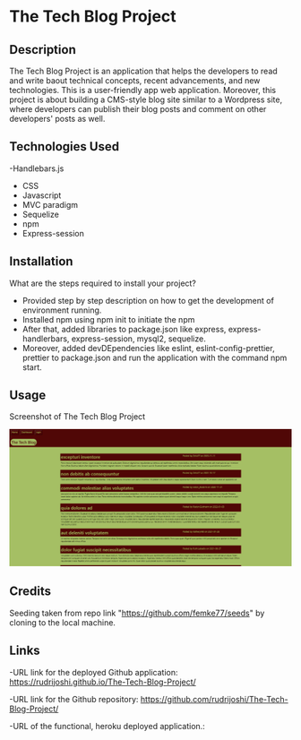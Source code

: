 # The Tech Blog Project

## Description

The Tech Blog Project is an application that helps the developers to read and write baout technical concepts, recent advancements, and new technologies. This is a user-friendly app web application. Moreover, this project is about building a CMS-style blog site similar to a Wordpress site, where developers can publish their blog posts and comment on other developers' posts as well.

## Technologies Used

-Handlebars.js
- CSS
- Javascript
- MVC paradigm
- Sequelize
- npm
- Express-session

## Installation

What are the steps required to install your project?
- Provided step by step description on how to get the development of environment running.
- Installed npm using npm init to initiate the npm
- After that, added libraries to package.json like express, express-handlerbars, express-session, mysql2, sequelize.
- Moreover, added devDEpendencies like eslint, eslint-config-prettier, prettier to package.json and run the application with the command npm start.

## Usage

Screenshot of The Tech Blog Project

![The Tech Blog Project Screenshot](./Assets/Images/Screenshot.png)

## Credits

Seeding taken from repo link "https://github.com/femke77/seeds" by cloning to the local machine.


## Links

-URL link for the deployed Github application: https://rudrijoshi.github.io/The-Tech-Blog-Project/

-URL link for the Github repository: https://github.com/rudrijoshi/The-Tech-Blog-Project/

-URL of the functional, heroku deployed application.:
